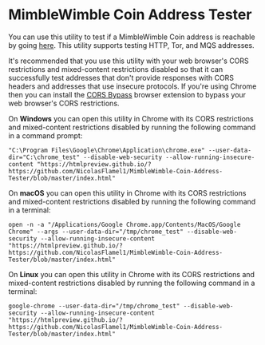 # MimbleWimble Coin Address Tester

You can use this utility to test if a MimbleWimble Coin address is reachable by going [here](https://htmlpreview.github.io/?https://github.com/NicolasFlamel1/MimbleWimble-Coin-Address-Tester/blob/master/index.html). This utility supports testing HTTP, Tor, and MQS addresses.

It's recommended that you use this utility with your web browser's CORS restrictions and mixed-content restrictions disabled so that it can successfully test addresses that don't provide responses with CORS headers and addresses that use insecure protocols. If you're using Chrome then you can install the [CORS Bypass](https://github.com/NicolasFlamel1/CORS-Bypass) browser extension to bypass your web browser's CORS restrictions.

On **Windows** you can open this utility in Chrome with its CORS restrictions and mixed-content restrictions disabled by running the following command in a command prompt:
```
"C:\Program Files\Google\Chrome\Application\chrome.exe" --user-data-dir="C:\chrome_test" --disable-web-security --allow-running-insecure-content "https://htmlpreview.github.io/?https://github.com/NicolasFlamel1/MimbleWimble-Coin-Address-Tester/blob/master/index.html"
```
On **macOS** you can open this utility in Chrome with its CORS restrictions and mixed-content restrictions disabled by running the following command in a terminal:
```
open -n -a "/Applications/Google Chrome.app/Contents/MacOS/Google Chrome" --args --user-data-dir="/tmp/chrome_test" --disable-web-security --allow-running-insecure-content "https://htmlpreview.github.io/?https://github.com/NicolasFlamel1/MimbleWimble-Coin-Address-Tester/blob/master/index.html"
```
On **Linux** you can open this utility in Chrome with its CORS restrictions and mixed-content restrictions disabled by running the following command in a terminal:
```
google-chrome --user-data-dir="/tmp/chrome_test" --disable-web-security --allow-running-insecure-content "https://htmlpreview.github.io/?https://github.com/NicolasFlamel1/MimbleWimble-Coin-Address-Tester/blob/master/index.html"
```
